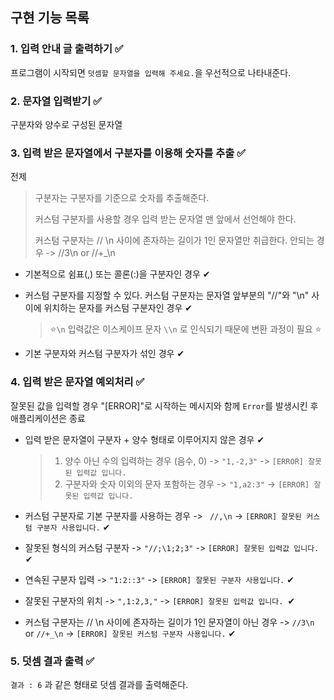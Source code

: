 ## 구현 기능 목록

### 1. 입력 안내 글 출력하기 ✅

프로그램이 시작되면 `덧셈할 문자열을 입력해 주세요.`을 우선적으로 나타내준다.

### 2. 문자열 입력받기 ✅

구분자와 양수로 구성된 문자열

### 3. 입력 받은 문자열에서 구분자를 이용해 숫자를 추출 ✅

전제

> 구분자는 구분자를 기준으로 숫자를 추출해준다.
>
> 커스텀 구분자를 사용할 경우 입력 받는 문자열 맨 앞에서 선언해야 한다.
>
> 커스텀 구분자는 // \n 사이에 존자하는 길이가 1인 문자열만 취급한다. 안되는 경우 -> //3\n or //+\_\n

- 기본적으로 쉼표(,) 또는 콜론(:)을 구분자인 경우 ✔

- 커스텀 구분자를 지정할 수 있다. 커스텀 구분자는 문자열 앞부분의 "//"와 "\n" 사이에 위치하는 문자를 커스텀 구분자인 경우 ✔

  > ⭐️`\n` 입력값은 이스케이프 문자 `\\n` 로 인식되기 때문에 변환 과정이 필요 ⭐️

- 기본 구분자와 커스텀 구분자가 섞인 경우 ✔

### 4. 입력 받은 문자열 예외처리 ✅

잘못된 값을 입력할 경우 "[ERROR]"로 시작하는 메시지와 함께 `Error`를 발생시킨 후 애플리케이션은 종료

- 입력 받은 문자열이 구분자 + 양수 형태로 이루어지지 않은 경우 ✔

  > 1.  양수 아닌 수의 입력하는 경우 (음수, 0) -> `"1,-2,3"` -> `[ERROR] 잘못된 입력값 입니다.`
  > 2.  구분자와 숫자 이외의 문자 포함하는 경우 -> `"1,a2:3"` -> `[ERROR] 잘못된 입력값 입니다.`

- 커스텀 구분자로 기본 구분자를 사용하는 경우 -> ` //,\n` -> `[ERROR] 잘못된 커스텀 구분자 사용입니다.` ✔

- 잘못된 형식의 커스텀 구분자 -> `"//;\1;2;3"` -> `[ERROR] 잘못된 입력값 입니다.` ✔

- 연속된 구분자 입력 -> `"1:2::3"` -> `[ERROR] 잘못된 구분자 사용입니다.` ✔

- 잘못된 구분자의 위치 -> `",1:2,3,"` -> `[ERROR] 잘못된 입력값 입니다. `✔

- 커스텀 구분자는 // \n 사이에 존자하는 길이가 1인 문자열이 아닌 경우 -> `//3\n` or `//+_\n` -> `[ERROR] 잘못된 커스텀 구분자 사용입니다.` ✔

### 5. 덧셈 결과 출력 ✅

`결과 : 6` 과 같은 형태로 덧셈 결과를 출력해준다.

